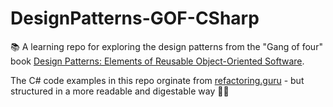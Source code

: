 # DesignPatterns-GOF-CSharp
📚 A learning repo for exploring the design patterns from the "Gang of four" book
[Design Patterns: Elements of Reusable Object-Oriented Software](https://en.wikipedia.org/wiki/Design_Patterns). 

The C# code examples in this repo orginate from [refactoring.guru](https://refactoring.guru/design-patterns) - but structured in a more readable and digestable way 👨‍🏫




